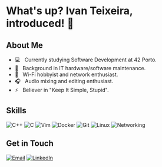 # What's up? Ivan Teixeira, introduced! 🔧

<h2>About Me</h2>

- :computer: &nbsp; Currently studying Software Development at 42 Porto.
- 💼 &nbsp; Background in IT hardware/software maintenance.
- 📡 &nbsp; Wi-Fi hobbyist and network enthusiast.
- 🎧 &nbsp; Audio mixing and editing enthusiast.
- ⚡ &nbsp; Believer in "Keep It Simple, Stupid". 

<h2>Skills</h2>

![C++](https://img.shields.io/badge/-C++-00599C?style=for-the-badge&logo=c%2B%2B&logoColor=white)
![C](https://img.shields.io/badge/-C-A8B9CC?style=for-the-badge&logo=c&logoColor=white)
![Vim](https://img.shields.io/badge/-Vim-019733?style=for-the-badge&logo=vim&logoColor=white)
![Docker](https://img.shields.io/badge/-Docker-2496ED?style=for-the-badge&logo=docker&logoColor=white)
![Git](https://img.shields.io/badge/-Git-F05032?style=for-the-badge&logo=git&logoColor=white)
![Linux](https://img.shields.io/badge/-Linux-FCC624?style=for-the-badge&logo=linux&logoColor=black)
![Networking](https://img.shields.io/badge/-Networking-1BA0D7?style=for-the-badge&logo=cisco&logoColor=white)

<h2>Get in Touch</h2>

[![Email](https://img.shields.io/badge/-Email-D14836?style=for-the-badge&logo=gmail&logoColor=white)](mailto:ivanrfteixeira@gmail.com)
[![LinkedIn](https://img.shields.io/badge/-LinkedIn-0077B5?style=for-the-badge&logo=linkedin&logoColor=white)](https://www.linkedin.com/in/ivanrfteixeira/)
